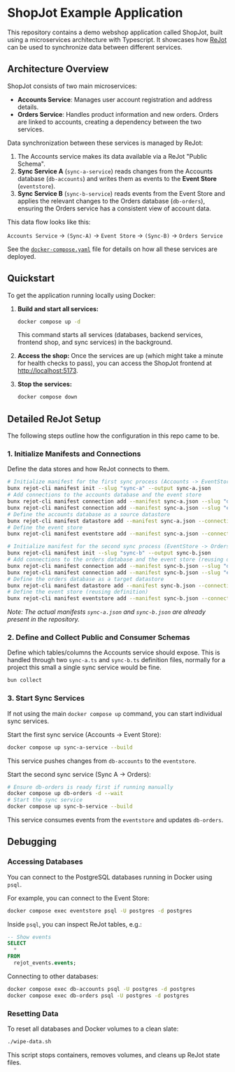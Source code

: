 # ShopJot Example Application

This repository contains a demo webshop application called ShopJot, built using a microservices architecture with Typescript. It showcases how [ReJot](https://github.com/rejot-dev/rejot) can be used to synchronize data between different services.

## Architecture Overview

ShopJot consists of two main microservices:

- **Accounts Service**: Manages user account registration and address details.
- **Orders Service**: Handles product information and new orders. Orders are linked to accounts, creating a dependency between the two services.

Data synchronization between these services is managed by ReJot:

1.  The Accounts service makes its data available via a ReJot "Public Schema".
2.  **Sync Service A** (`sync-a-service`) reads changes from the Accounts database (`db-accounts`) and writes them as events to the **Event Store** (`eventstore`).
3.  **Sync Service B** (`sync-b-service`) reads events from the Event Store and applies the relevant changes to the Orders database (`db-orders`), ensuring the Orders service has a consistent view of account data.

This data flow looks like this:

`Accounts Service` → `(Sync-A)` → `Event Store` → `(Sync-B)` → `Orders Service`

See the [`docker-compose.yaml`](./docker-compose.yaml) file for details on how all these services are deployed.

## Quickstart

To get the application running locally using Docker:

1.  **Build and start all services:**

    ```bash
    docker compose up -d
    ```

    This command starts all services (databases, backend services, frontend shop, and sync services) in the background.

2.  **Access the shop:**
    Once the services are up (which might take a minute for health checks to pass), you can access the ShopJot frontend at [http://localhost:5173](http://localhost:5173).

3.  **Stop the services:**
    ```bash
    docker compose down
    ```

## Detailed ReJot Setup

The following steps outline how the configuration in this repo came to be.

### 1. Initialize Manifests and Connections

Define the data stores and how ReJot connects to them.

```bash
# Initialize manifest for the first sync process (Accounts -> EventStore)
bunx rejot-cli manifest init --slug "sync-a" --output sync-a.json
# Add connections to the accounts database and the event store
bunx rejot-cli manifest connection add --manifest sync-a.json --slug "db-accounts" --connection-string "postgres://postgres:postgres@db-accounts:5432/postgres"
bunx rejot-cli manifest connection add --manifest sync-a.json --slug "eventstore" --connection-string "postgres://postgres:postgres@eventstore:5432/postgres"
# Define the accounts database as a source datastore
bunx rejot-cli manifest datastore add --manifest sync-a.json --connection db-accounts
# Define the event store
bunx rejot-cli manifest eventstore add --manifest sync-a.json --connection eventstore

# Initialize manifest for the second sync process (EventStore -> Orders)
bunx rejot-cli manifest init --slug "sync-b" --output sync-b.json
# Add connections to the orders database and the event store (reusing definition)
bunx rejot-cli manifest connection add --manifest sync-b.json --slug "db-orders" --connection-string "postgres://postgres:postgres@db-orders:5432/postgres"
bunx rejot-cli manifest connection add --manifest sync-b.json --slug "eventstore" --connection-string "postgres://postgres:postgres@eventstore:5432/postgres"
# Define the orders database as a target datastore
bunx rejot-cli manifest datastore add --manifest sync-b.json --connection db-orders
# Define the event store (reusing definition)
bunx rejot-cli manifest eventstore add --manifest sync-b.json --connection eventstore --depends-on sync-a
```

_Note: The actual manifests `sync-a.json` and `sync-b.json` are already present in the repository._

### 2. Define and Collect Public and Consumer Schemas

Define which tables/columns the Accounts service should expose.
This is handled through two `sync-a.ts` and `sync-b.ts` definition files, normally for a project this small a single sync service would be fine.

```bash
bun collect
```

### 3. Start Sync Services

If not using the main `docker compose up` command, you can start individual sync services.

Start the first sync service (Accounts -> Event Store):

```bash
docker compose up sync-a-service --build
```

This service pushes changes from `db-accounts` to the `eventstore`.

Start the second sync service (Sync A -> Orders):

```bash
# Ensure db-orders is ready first if running manually
docker compose up db-orders -d --wait
# Start the sync service
docker compose up sync-b-service --build
```

This service consumes events from the `eventstore` and updates `db-orders`.

## Debugging

### Accessing Databases

You can connect to the PostgreSQL databases running in Docker using `psql`.

For example, you can connect to the Event Store:

```bash
docker compose exec eventstore psql -U postgres -d postgres
```

Inside `psql`, you can inspect ReJot tables, e.g.:

```sql
-- Show events
SELECT
  *
FROM
  rejot_events.events;
```

Connecting to other databases:

```bash
docker compose exec db-accounts psql -U postgres -d postgres
docker compose exec db-orders psql -U postgres -d postgres
```

### Resetting Data

To reset all databases and Docker volumes to a clean slate:

```bash
./wipe-data.sh
```

This script stops containers, removes volumes, and cleans up ReJot state files.
